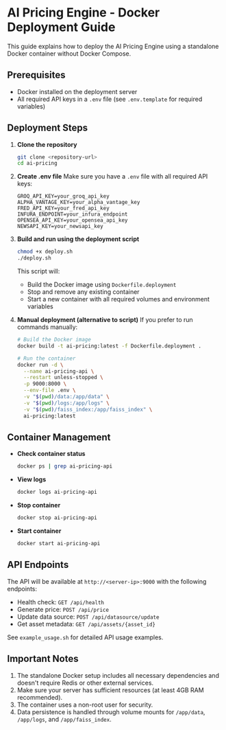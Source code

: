 # AI Pricing Engine - Docker Deployment Guide

This guide explains how to deploy the AI Pricing Engine using a standalone Docker container without Docker Compose.

## Prerequisites

- Docker installed on the deployment server
- All required API keys in a `.env` file (see `.env.template` for required variables)

## Deployment Steps

1. **Clone the repository**
   ```bash
   git clone <repository-url>
   cd ai-pricing
   ```

2. **Create .env file**
   Make sure you have a `.env` file with all required API keys:
   ```
   GROQ_API_KEY=your_groq_api_key
   ALPHA_VANTAGE_KEY=your_alpha_vantage_key
   FRED_API_KEY=your_fred_api_key
   INFURA_ENDPOINT=your_infura_endpoint
   OPENSEA_API_KEY=your_opensea_api_key
   NEWSAPI_KEY=your_newsapi_key
   ```

3. **Build and run using the deployment script**
   ```bash
   chmod +x deploy.sh
   ./deploy.sh
   ```

   This script will:
   - Build the Docker image using `Dockerfile.deployment`
   - Stop and remove any existing container
   - Start a new container with all required volumes and environment variables

4. **Manual deployment (alternative to script)**
   If you prefer to run commands manually:
   ```bash
   # Build the Docker image
   docker build -t ai-pricing:latest -f Dockerfile.deployment .

   # Run the container
   docker run -d \
     --name ai-pricing-api \
     --restart unless-stopped \
     -p 9000:8000 \
     --env-file .env \
     -v "$(pwd)/data:/app/data" \
     -v "$(pwd)/logs:/app/logs" \
     -v "$(pwd)/faiss_index:/app/faiss_index" \
     ai-pricing:latest
   ```

## Container Management

- **Check container status**
  ```bash
  docker ps | grep ai-pricing-api
  ```

- **View logs**
  ```bash
  docker logs ai-pricing-api
  ```

- **Stop container**
  ```bash
  docker stop ai-pricing-api
  ```

- **Start container**
  ```bash
  docker start ai-pricing-api
  ```

## API Endpoints

The API will be available at `http://<server-ip>:9000` with the following endpoints:

- Health check: `GET /api/health`
- Generate price: `POST /api/price`
- Update data source: `POST /api/datasource/update`
- Get asset metadata: `GET /api/assets/{asset_id}`

See `example_usage.sh` for detailed API usage examples.

## Important Notes

1. The standalone Docker setup includes all necessary dependencies and doesn't require Redis or other external services.
2. Make sure your server has sufficient resources (at least 4GB RAM recommended).
3. The container uses a non-root user for security.
4. Data persistence is handled through volume mounts for `/app/data`, `/app/logs`, and `/app/faiss_index`.
